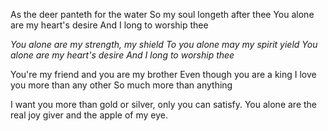 As the deer panteth for the water
So my soul longeth after thee
You alone are my heart&#39;s desire
And I long to worship thee

_You alone are my strength, my shield
To you alone may my spirit yield
You alone are my heart&#39;s desire
And I long to worship thee_

You&#39;re my friend and you are my brother
Even though you are a king
I love you more than any other
So much more than anything

I want you more than gold or silver,
only you can satisfy.
You alone are the real joy giver
and the apple of my eye.

